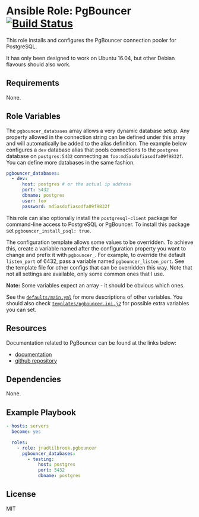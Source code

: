 # Ansible Role: PgBouncer [![Build Status](https://travis-ci.org/jradtilbrook/ansible-role-pgbouncer.svg?branch=master)](https://travis-ci.org/jradtilbrook/ansible-role-pgbouncer)

This role installs and configures the PgBouncer connection pooler for
PostgreSQL.

It has only been designed to work on Ubuntu 16.04, but other Debian flavours
should also work.


## Requirements

None.


## Role Variables

The `pgbouncer_databases` array allows a very dynamic database setup. Any
property allowed in the connection string can be defined under this array and
will automatically be added to the alias definition. The example below
configures a `dev` database alias that pools connections to the `postgres`
database on `postgres:5432` connecting as `foo:md5asdofiasodfa09f9832f`. You can
define more databases in the same fashion.

```yaml
pgbouncer_databases:
  - dev:
      host: postgres # or the actual ip address
      port: 5432
      dbname: postgres
      user: foo
      password: md5asdofiasodfa09f9832f
```

This role can also optionally install the `postgresql-client` package for
command-line access to PostgreSQL or PgBouncer. To install this package set
`pgbouncer_install_psql: true`.

The configuration template allows some values to be overridden. To achieve this,
create a variable named after the configuration property you want to change and
prefix it with `pgbouncer_`. For example, to override the default `listen_port`
of 6432, pass a variable named `pgbouncer_listen_port`.  See the template file
for other configs that can be overridden this way. Note that not all settings
are available, only some common ones that I use.

**Note:** Some variables expect an array - it should be obvious which ones.

See the [`defaults/main.yml`](defaults/main.yml) for more descriptions of other
variables. You should also check
[`templates/pgbouncer.ini.j2`](templates/pgbouncer.ini.j2) for possible extra
variables you can set.


## Resources

Documentation related to PgBouncer can be found at the links below:

- [documentation](https://pgbouncer.github.io/)
- [github repository](https://github.com/pgbouncer/pgbouncer)


## Dependencies

None.


## Example Playbook

```yaml
- hosts: servers
  become: yes

  roles:
    - role: jradtilbrook.pgbouncer
      pgbouncer_databases:
        - testing:
            host: postgres
            port: 5432
            dbname: postgres
```


## License

MIT
